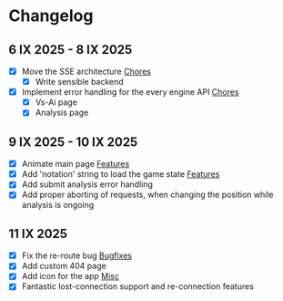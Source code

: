 # Changelog

## 6 IX 2025 - 8 IX 2025
- [x] Move the SSE architecture [Chores](#chores)
  - [x] Write sensible backend 
- [x] Implement error handling for the every engine API [Chores](#chores)
  - [x] Vs-Ai page
  - [x] Analysis page 

## 9 IX 2025 - 10 IX 2025
- [x] Animate main page [Features](#features)
- [x] Add 'notation' string to load the game state [Features](#features)
- [x] Add submit analysis error handling
- [x] Add proper aborting of requests, when changing the position while analysis is ongoing
  
## 11 IX 2025
- [x] Fix the re-route bug [Bugfixes](#bugfixes)
- [x] Add custom 404 page 
- [x] Add icon for the app [Misc](#misc)
- [x] Fantastic lost-connection support and re-connection features